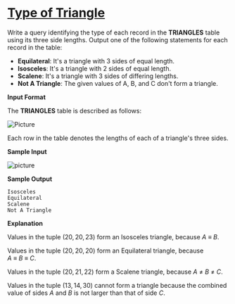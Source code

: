 # [Type of Triangle](https://www.hackerrank.com/challenges/what-type-of-triangle/problem)

Write a query identifying the type of each record in the <strong>TRIANGLES</strong> table using its three side lengths. Output one of the following statements for each record in the table:

- <strong>Equilateral</strong>: It's a triangle with $3$ sides of equal length.
- <strong>Isosceles</strong>: It's a triangle with $2$ sides of equal length.
- <strong>Scalene</strong>: It's a triangle with $3$ sides of differing lengths.
- <strong>Not A Triangle</strong>: The given values of A, B, and C don't form a triangle.

<strong>Input Format</strong>

The <strong>TRIANGLES</strong> table is described as follows:

![Picture](https://s3.amazonaws.com/hr-challenge-images/12887/1443815629-ac2a843fb7-1.png)

Each row in the table denotes the lengths of each of a triangle's three sides.

<strong>Sample Input</strong>

![picture](https://s3.amazonaws.com/hr-challenge-images/12887/1443815827-cbfc1ca12b-2.png)

<strong>Sample Output</strong>

<pre><code>Isosceles
Equilateral
Scalene
Not A Triangle</code></pre>

<strong>Explanation</strong>

Values in the tuple $(20,20,23)$ form an Isosceles triangle, because $A\ {\equiv}\ B$.

Values in the tuple $(20,20,20)$ form an Equilateral triangle, because $A\ {\equiv}\ B\ {\equiv}\ C$.

Values in the tuple $(20,21,22)$ form a Scalene triangle, because $A\ {\neq}\ B\ {\neq}\ C$.

Values in the tuple $(13,14,30)$ cannot form a triangle because the combined value of sides $A$ and $B$ is not larger than that of side $C$.
